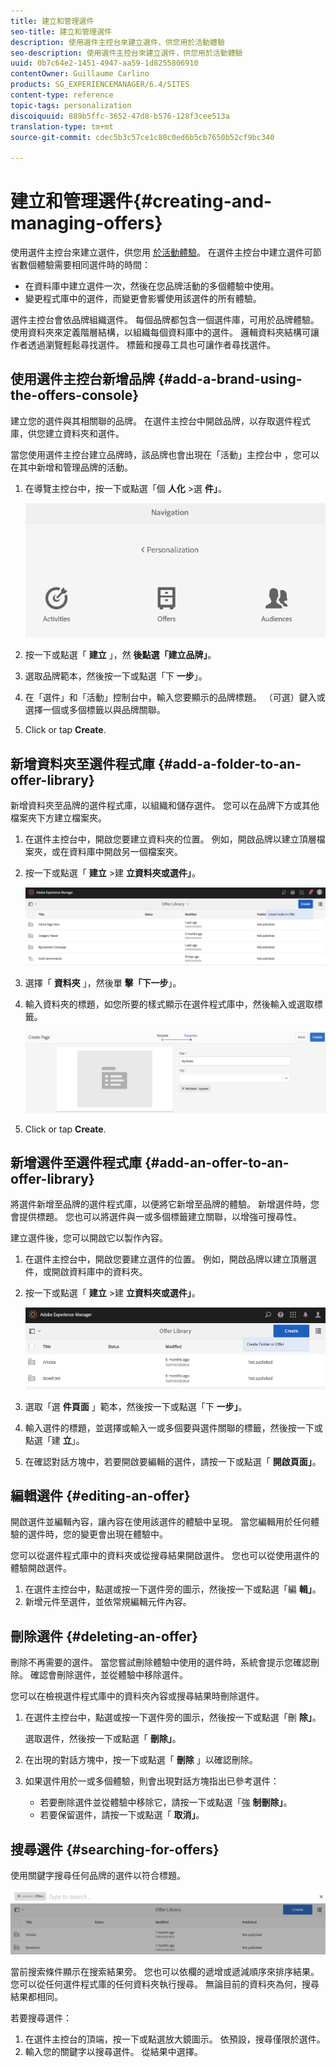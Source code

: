 ```yaml
---
title: 建立和管理選件
seo-title: 建立和管理選件
description: 使用選件主控台來建立選件，供您用於活動體驗
seo-description: 使用選件主控台來建立選件，供您用於活動體驗
uuid: 0b7c64e2-1451-4947-aa59-1d8255806910
contentOwner: Guillaume Carlino
products: SG_EXPERIENCEMANAGER/6.4/SITES
content-type: reference
topic-tags: personalization
discoiquuid: 889b5ffc-3652-47d8-b576-128f3cee513a
translation-type: tm+mt
source-git-commit: cdec5b3c57ce1c80c0ed6b5cb7650b52cf9bc340

---
```



# 建立和管理選件{#creating-and-managing-offers}

使用選件主控台來建立選件，供您用 [於活動體驗](/help/sites-authoring/content-targeting-touch.md)。 在選件主控台中建立選件可節省數個體驗需要相同選件時的時間：

* 在資料庫中建立選件一次，然後在您品牌活動的多個體驗中使用。
* 變更程式庫中的選件，而變更會影響使用該選件的所有體驗。

選件主控台會依品牌組織選件。 每個品牌都包含一個選件庫，可用於品牌體驗。 使用資料夾來定義階層結構，以組織每個資料庫中的選件。 邏輯資料夾結構可讓作者透過瀏覽輕鬆尋找選件。 標籤和搜尋工具也可讓作者尋找選件。

## 使用選件主控台新增品牌 {#add-a-brand-using-the-offers-console}

建立您的選件與其相關聯的品牌。 在選件主控台中開啟品牌，以存取選件程式庫，供您建立資料夾和選件。

當您使用選件主控台建立品牌時，該品牌也會出現在「活動」主控台中 [](/help/sites-authoring/activitylib.md) ，您可以在其中新增和管理品牌的活動。

1. 在導覽主控台中，按一下或點選「個 **人化** >選 **件」**。

   ![chlimage_1-306](assets/chlimage_1-306.png)

1. 按一下或點選「 **建立** 」，然 **後點選「建立品牌」**。
1. 選取品牌範本，然後按一下或點選「下 **一步**」。
1. 在「選件」和「活動」控制台中，輸入您要顯示的品牌標題。 （可選）鍵入或選擇一個或多個標籤以與品牌關聯。
1. Click or tap **Create**.

## 新增資料夾至選件程式庫 {#add-a-folder-to-an-offer-library}

新增資料夾至品牌的選件程式庫，以組織和儲存選件。 您可以在品牌下方或其他檔案夾下方建立檔案夾。

1. 在選件主控台中，開啟您要建立資料夾的位置。 例如，開啟品牌以建立頂層檔案夾，或在資料庫中開啟另一個檔案夾。
1. 按一下或點選「 **建立** >建 **立資料夾或選件」**。

   ![chlimage_1-307](assets/chlimage_1-307.png)

1. 選擇「 **資料夾** 」，然後單 **擊「下一步**」。
1. 輸入資料夾的標題，如您所要的樣式顯示在選件程式庫中，然後輸入或選取標籤。

   ![chlimage_1-308](assets/chlimage_1-308.png)

1. Click or tap **Create**.

## 新增選件至選件程式庫 {#add-an-offer-to-an-offer-library}

將選件新增至品牌的選件程式庫，以便將它新增至品牌的體驗。 新增選件時，您會提供標題。 您也可以將選件與一或多個標籤建立關聯，以增強可搜尋性。

建立選件後，您可以開啟它以製作內容。

1. 在選件主控台中，開啟您要建立選件的位置。 例如，開啟品牌以建立頂層選件，或開啟資料庫中的資料夾。
1. 按一下或點選「 **建立** >建 **立資料夾或選件」**。

   ![chlimage_1-309](assets/chlimage_1-309.png)

1. 選取「選 **件頁面** 」範本，然後按一下或點選「下 **一步」**。
1. 輸入選件的標題，並選擇或輸入一或多個要與選件關聯的標籤，然後按一下或點選「建 **立**」。
1. 在確認對話方塊中，若要開啟要編輯的選件，請按一下或點選「 **開啟頁面」**。

## 編輯選件 {#editing-an-offer}

開啟選件並編輯內容，讓內容在使用該選件的體驗中呈現。 當您編輯用於任何體驗的選件時，您的變更會出現在體驗中。

您可以從選件程式庫中的資料夾或從搜尋結果開啟選件。 您也可以從使用選件的體驗開啟選件。

1. 在選件主控台中，點選或按一下選件旁的圖示，然後按一下或點選「編 **輯」**。
1. 新增元件至選件，並依常規編輯元件內容。

## 刪除選件 {#deleting-an-offer}

刪除不再需要的選件。 當您嘗試刪除體驗中使用的選件時，系統會提示您確認刪除。 確認會刪除選件，並從體驗中移除選件。

您可以在檢視選件程式庫中的資料夾內容或搜尋結果時刪除選件。

1. 在選件主控台中，點選或按一下選件旁的圖示，然後按一下或點選「刪 **除」**。

   選取選件，然後按一下或點選「 **刪除」**。

1. 在出現的對話方塊中，按一下或點選「 **刪除** 」以確認刪除。
1. 如果選件用於一或多個體驗，則會出現對話方塊指出已參考選件：

   * 若要刪除選件並從體驗中移除它，請按一下或點選「強 **制刪除」**。
   * 若要保留選件，請按一下或點選「 **取消」**。

## 搜尋選件 {#searching-for-offers}

使用關鍵字搜尋任何品牌的選件以符合標題。

![chlimage_1-310](assets/chlimage_1-310.png)

當前搜索條件顯示在搜索結果旁。 您也可以依欄的遞增或遞減順序來排序結果。 您可以從任何選件程式庫的任何資料夾執行搜尋。 無論目前的資料夾為何，搜尋結果都相同。

若要搜尋選件：

1. 在選件主控台的頂端，按一下或點選放大鏡圖示。 依預設，搜尋僅限於選件。
1. 輸入您的關鍵字以搜尋選件。 從結果中選擇。

